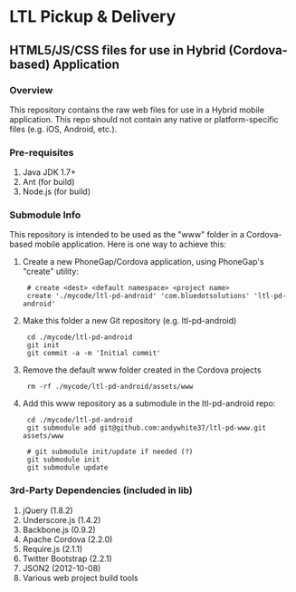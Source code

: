 # LTL Pickup & Delivery

## HTML5/JS/CSS files for use in Hybrid (Cordova-based) Application

### Overview

This repository contains the raw web files for use in a Hybrid mobile
application.  This repo should not contain any native or platform-specific
files (e.g. iOS, Android, etc.).

### Pre-requisites

1. Java JDK 1.7+
1. Ant (for build)
1. Node.js (for build)

### Submodule Info

This repository is intended to be used as the "www" folder in a Cordova-based
mobile application.  Here is one way to achieve this:

1. Create a new PhoneGap/Cordova application, using PhoneGap's "create" utility:

        # create <dest> <default namespace> <project name>
        create './mycode/ltl-pd-android' 'com.bluedotsolutions' 'ltl-pd-android'

1. Make this folder a new Git repository (e.g. ltl-pd-android)

        cd ./mycode/ltl-pd-android
        git init
        git commit -a -m 'Initial commit'

1. Remove the default www folder created in the Cordova projects

        rm -rf ./mycode/ltl-pd-android/assets/www

1. Add this www repository as a submodule in the ltl-pd-android repo:

        cd ./mycode/ltl-pd-android
        git submodule add git@github.com:andywhite37/ltl-pd-www.git assets/www

        # git submodule init/update if needed (?)
        git submodule init
        git submodule update

### 3rd-Party Dependencies (included in lib)

1. jQuery (1.8.2)
1. Underscore.js (1.4.2)
1. Backbone.js (0.9.2)
1. Apache Cordova (2.2.0)
1. Require.js (2.1.1)
1. Twitter Bootstrap (2.2.1)
1. JSON2 (2012-10-08)
1. Various web project build tools
